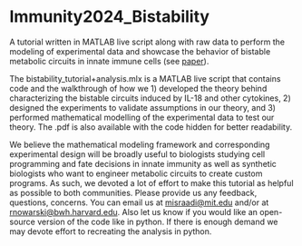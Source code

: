 # Immunity2024_Bistability
A tutorial written in MATLAB live script along with raw data to perform the modeling of experimental data and showcase the behavior of bistable metabolic circuits in innate immune cells (see [paper](https://www.cell.com/immunity/abstract/S1074-7613(24)00305-4)). 

The bistability_tutorial+analysis.mlx is a MATLAB live script that contains code and the walkthrough of how we 1) developed the theory behind characterizing the bistable circuits induced by IL-18 and other cytokines, 2) designed the experiments to validate assumptions in our theory, and 3) performed mathematical modelling of the experimental data to test our theory. The .pdf is also available with the code hidden for better readability.

We believe the mathematical modeling framework and corresponding experimental design will be broadly useful to biologists studying cell programming and fate decisions in innate immunity as well as synthetic biologists who want to engineer metabolic circuits to create custom programs. As such, we devoted a lot of effort to make this tutorial as helpful as possible to both communities. Please provide us any feedback, questions, concerns. You can email us at misraadi@mit.edu and/or at rnowarski@bwh.harvard.edu. Also let us know if you would like an open-source version of the code like in python. If there is enough demand we may devote effort to recreating the analysis in python.
